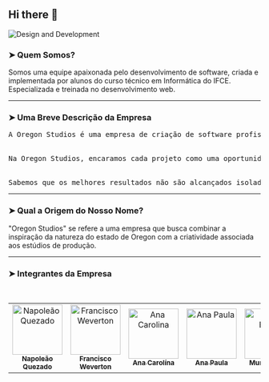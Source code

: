 ## Hi there 👋

<!--

**Here are some ideas to get you started:**

🙋‍♀️ A short introduction - what is your organization all about?
🌈 Contribution guidelines - how can the community get involved?
👩‍💻 Useful resources - where can the community find your docs? Is there anything else the community should know?
🍿 Fun facts - what does your team eat for breakfast?
🧙 Remember, you can do mighty things with the power of [Markdown](https://docs.github.com/github/writing-on-github/getting-started-with-writing-and-formatting-on-github/basic-writing-and-formatting-syntax)
-->

![Design and Development](https://github.com/oregonstudios/Oregon-Studios/blob/main/OregonStudiosLogo.png)

### ➤ Quem Somos? 


Somos uma equipe apaixonada pelo desenvolvimento de software, criada e implementada por alunos do curso técnico em Informática do IFCE. Especializada e treinada no desenvolvimento web.

---

### ➤ Uma Breve Descrição da Empresa

<pre>
A Oregon Studios é uma empresa de criação de software profissional dedicada a transformar conceitos em soluções digitais excepcionais. Com uma abordagem centrada na inovação e na qualidade, nossa equipe experiente e comprometida trabalha para dar vida a projetos de sites e webapps de maneira eficiente e eficaz.Desde sites elegantes até webapps complexos, nossa paixão pelo desenvolvimento de software impulsiona cada linha de código que escrevemos.


Na Oregon Studios, encaramos cada projeto como uma oportunidade de desafiar o convencional. Nossa equipe de mentes curiosas e destemidas não tem medo de explorar o desconhecido, de encontrar soluções únicas para problemas aparentemente impossíveis. Acreditamos que os verdadeiros avanços vêm quando ousamos ir além dos limites pré-estabelecidos.


Sabemos que os melhores resultados não são alcançados isoladamente. Na Oregon Studios, a colaboração é nossa base. Valorizamos as ideias de todos e acreditamos que a diversidade de perspectivas enriquece nossos projetos. 
</pre>
---

### ➤ Qual a Origem do Nosso Nome?

"Oregon Studios" se refere a uma empresa que busca combinar a inspiração da natureza do estado de Oregon com a criatividade associada aos estúdios de produção.

---

### ➤ Integrantes da Empresa

<div align="center">
<table>
  <tbody>
    <tr>
      <td align="center"><a href="https://github.com/napkkj"><img src="https://avatars.githubusercontent.com/u/102835435?v=4" width="100px;" alt="Napoleão Quezado"/><br /><sub><b>Napoleão Quezado</b></sub></a><br /></td>
      <br>
      <td align="center"><a href="https://github.com/franciscoweverton"><img src="https://avatars.githubusercontent.com/u/123766204?v=4" width="100px;" alt="Francisco Weverton"/><br /><sub><b>Francisco Weverton</b></sub></a><br /></td>
      <td align="center"><a href="https://github.com/AnaCarolinaClementeCardosoDaSilva"><img src="https://avatars.githubusercontent.com/u/106770900?v=4" width="100px;" alt="Ana Carolina"/><br /><sub><b>Ana Carolína</b></sub></a><br /></td>
      <td align="center"><a href="https://github.com/aanapaulaa7"><img src="https://lh3.googleusercontent.com/a-/AD_cMMS6_7FrTIuLxwdnWw1ceiMAI9IH-LoTY4y4mc6bx4zkng=s64-p-k-rw-no" width="100px;" alt="Ana Paula"/><br /><sub><b>Ana Paula</b></sub></a><br /></td>
      <td align="center"><a href="https://github.com/murilobispo"><img src="https://avatars.githubusercontent.com/u/112359490?v=4" width="100px;" alt="Murilo Bispo"/><br /><sub><b>Murilo Bispo</b></sub></a><br /></td>
    </tr>
  </tbody>
</table>
</div>

